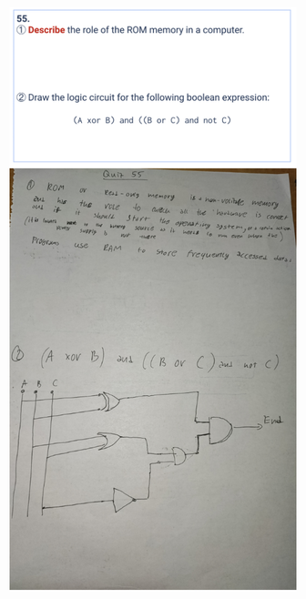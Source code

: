 ![](https://github.com/AleksandarDzudzevic/Unit-4-/blob/main/quiz055text.png)
![](https://github.com/AleksandarDzudzevic/Unit-4-/blob/main/quiz055work.jpg)
